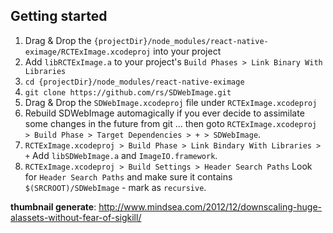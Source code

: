 ## Getting started

1. Drag & Drop the `{projectDir}/node_modules/react-native-eximage/RCTExImage.xcodeproj` into your project
2. Add `libRCTExImage.a` to your project's `Build Phases > Link Binary With Libraries`
3. `cd {projectDir}/node_modules/react-native-eximage`
4. `git clone https://github.com/rs/SDWebImage.git`
5. Drag & Drop the `SDWebImage.xcodeproj` file under `RCTExImage.xcodeproj`
6. Rebuild SDWebImage automagically if you ever decide to assimilate some changes in the future from git ... then goto `RCTExImage.xcodeproj > Build Phase > Target Dependencies > + > SDWebImage`.
7. `RCTExImage.xcodeproj > Build Phase > Link Bindary With Libraries > +` Add `libSDWebImage.a` and `ImageIO.framework`.
8. `RCTExImage.xcodeproj > Build Settings > Header Search Paths` Look for `Header Search Paths` and make sure it contains `$(SRCROOT)/SDWebImage` - mark as `recursive`. 

**thumbnail generate**: http://www.mindsea.com/2012/12/downscaling-huge-alassets-without-fear-of-sigkill/
